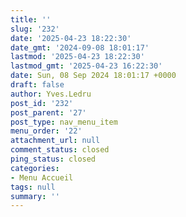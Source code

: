 ```yaml
---
title: ''
slug: '232'
date: '2025-04-23 18:22:30'
date_gmt: '2024-09-08 18:01:17'
lastmod: '2025-04-23 18:22:30'
lastmod_gmt: '2025-04-23 16:22:30'
date: Sun, 08 Sep 2024 18:01:17 +0000
draft: false
author: Yves.Ledru
post_id: '232'
post_parent: '27'
post_type: nav_menu_item
menu_order: '22'
attachment_url: null
comment_status: closed
ping_status: closed
categories:
- Menu Accueil
tags: null
summary: ''
---
```



